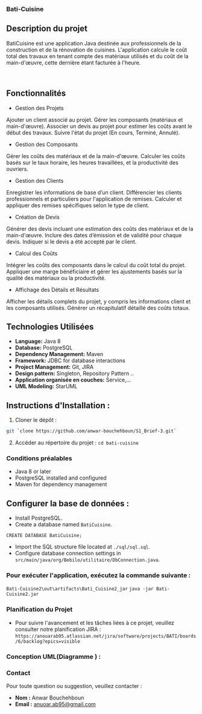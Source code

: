 ### Bati-Cuisine

## Description du projet

BatiCuisine est une application Java destinée aux professionnels de la construction et de la rénovation de cuisines. L'application calcule le coût total des travaux en tenant compte des matériaux utilisés et du coût de la main-d'œuvre, cette dernière étant facturée à l'heure.

​

## Fonctionnalités

- Gestion des Projets

Ajouter un client associé au projet.
Gérer les composants (matériaux et main-d'œuvre).
Associer un devis au projet pour estimer les coûts avant le début des travaux.
Suivre l'état du projet (En cours, Terminé, Annulé).

- Gestion des Composants

Gérer les coûts des matériaux et de la main-d'œuvre.
Calculer les coûts basés sur le taux horaire, les heures travaillées, et la productivité des ouvriers.

- Gestion des Clients

Enregistrer les informations de base d’un client.
Différencier les clients professionnels et particuliers pour l'application de remises.
Calculer et appliquer des remises spécifiques selon le type de client.

- Création de Devis

Générer des devis incluant une estimation des coûts des matériaux et de la main-d'œuvre.
Inclure des dates d’émission et de validité pour chaque devis.
Indiquer si le devis a été accepté par le client.

- Calcul des Coûts

Intégrer les coûts des composants dans le calcul du coût total du projet.
Appliquer une marge bénéficiaire et gérer les ajustements basés sur la qualité des matériaux ou la productivité.

- Affichage des Détails et Résultats

Afficher les détails complets du projet, y compris les informations client et les composants utilisés.
Générer un récapitulatif détaillé des coûts totaux.

## Technologies Utilisées

- **Language:** Java 8
- **Database:** PostgreSQL
- **Dependency Management:** Maven
- **Framework:** JDBC for database interactions
- **Project Management:** Git, JIRA
- **Design pattern:** Singleton, Repository Pattern ..
- **Application organisée en couches:** Service,...
- **UML Modeling:** StarUML

## Instructions d'Installation :

1. Cloner le dépôt :

```bash
git `clone https://github.com/anwar-bouchehboun/S1_Brief-3.git`
```

2. Accéder au répertoire du projet :
   `cd bati-cuisine`

### Conditions préalables

- Java 8 or later
- PostgreSQL installed and configured
- Maven for dependency management

## Configurer la base de données :

- Install PostgreSQL.
- Create a database named `BatiCuisine`.

`CREATE DATABASE BatiCuisine;` 

- Import the SQL structure file located at `./sql/sql.sql`. 
- Configure database connection settings in `src/main/java/org/Bebilo/utilitaire/DbConnection.java`.

### Pour exécuter l'application, exécutez la commande suivante :

`Bati-Cuisine2\out\artifacts\Bati_Cuisine2_jar`
`java -jar Bati-Cuisine2.jar`

### Planification du Projet

- Pour suivre l'avancement et les tâches liées à ce projet, veuillez consulter notre planification JIRA :
 `https://anouarab95.atlassian.net/jira/software/projects/BATI/boards/6/backlog?epics=visible`


### Conception UML(Diagramme ) :

### Contact
Pour toute question ou suggestion, veuillez contacter :
- **Nom :** Anwar Bouchehboun
- **Email :** anuoar.ab95@gmail.com
